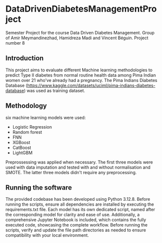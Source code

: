 # DataDrivenDiabetesManagementProject
Semester Project for the course Data Driven Diabetes Management. Group of Amir Meymandinezhad, Hamidreza Madi and Vincent Béguin. Project number 8

## Introduction
This project aims to evaluate different Machine learning methodologies to predict Type II diabetes from normal routine health data among Pima Indian women over 21 who've already had a pregnancy. The Pima Indians Diabetes Database (https://www.kaggle.com/datasets/uciml/pima-indians-diabetes-database) was used as training dataset.

## Methodology
six machine learning models were used:
* Logistic Regression
* Random forest
* FNN
* XGBoost
* CatBoost
* LightGBM

Preprossessing was applied when necessary. The first three models were used with data imputation and tested with and without normalisation and SMOTE. The latter three models didn't require any preprocessing.

## Running the software
The provided codebase has been developed using Python 3.12.8. Before running the scripts, ensure all dependencies are installed by executing the requirements.txt file. Each model has its own dedicated script, named after the corresponding model for clarity and ease of use. Additionally, a comprehensive Jupyter Notebook is included, which contains the fully executed code, showcasing the complete workflow. Before running the scripts, verify and update the file path directories as needed to ensure compatibility with your local environment.

